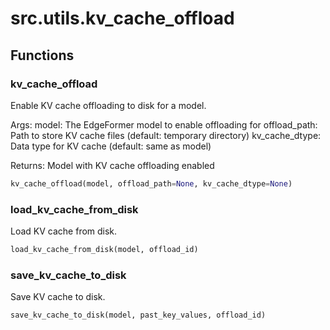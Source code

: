 # src.utils.kv_cache_offload

## Functions

### kv_cache_offload

Enable KV cache offloading to disk for a model.

Args:
    model: The EdgeFormer model to enable offloading for
    offload_path: Path to store KV cache files (default: temporary directory)
    kv_cache_dtype: Data type for KV cache (default: same as model)
    
Returns:
    Model with KV cache offloading enabled

```python
kv_cache_offload(model, offload_path=None, kv_cache_dtype=None)
```

### load_kv_cache_from_disk

Load KV cache from disk.

```python
load_kv_cache_from_disk(model, offload_id)
```

### save_kv_cache_to_disk

Save KV cache to disk.

```python
save_kv_cache_to_disk(model, past_key_values, offload_id)
```

